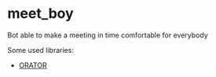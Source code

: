 # meet_boy
Bot able to make a meeting in time comfortable for everybody

Some used libraries:
* [ORATOR](https://orator-orm.com/)
